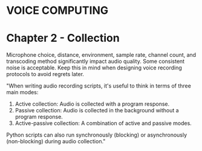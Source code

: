 # VOICE COMPUTING

# Chapter 2 - Collection

Microphone choice, distance, environment, sample rate, channel count, and transcoding method significantly impact audio quality. Some consistent noise is acceptable. Keep this in mind when designing voice recording protocols to avoid regrets later.

"When writing audio recording scripts, it's useful to think in terms of three main modes:

1. Active collection: Audio is collected with a program response.
2. Passive collection: Audio is collected in the background without a program response.
3. Active-passive collection: A combination of active and passive modes.

Python scripts can also run synchronously (blocking) or asynchronously (non-blocking) during audio collection."
